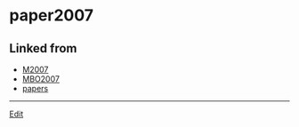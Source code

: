 # paper2007

## Linked from

* [M2007](M2007.md)
* [MBO2007](MBO2007.md)
* [papers](papers.md)


----
[Edit](https://github.com/vitroid/vitroid.github.io/edit/master/MD/paper2007.md)
